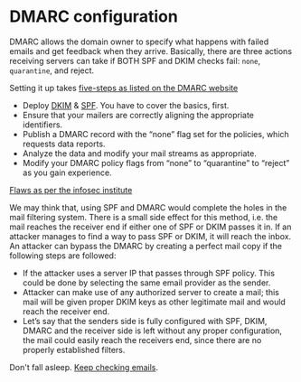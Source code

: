 # DMARC configuration

DMARC allows the domain owner to specify what happens with failed emails and get feedback when they arrive. 
Basically, there are three actions receiving servers can take if BOTH SPF and DKIM checks fail: `none`, `quarantine`, 
and reject.

Setting it up takes [five-steps as listed on the DMARC website](https://dmarc.org/overview/)

* Deploy [DKIM](../dkim/README.md) & [SPF](../spf/README.md). You have to cover the basics, first.
* Ensure that your mailers are correctly aligning the appropriate identifiers.
* Publish a DMARC record with the “none” flag set for the policies, which requests data reports.
* Analyze the data and modify your mail streams as appropriate.
* Modify your DMARC policy flags from “none” to “quarantine” to “reject” as you gain experience.

[Flaws as per the infosec institute](https://resources.infosecinstitute.com/topic/domain-based-message-authentication-reporting-and-conformance/)

We may think that, using SPF and DMARC would complete the holes in the mail filtering system. There is a small side effect for this method, i.e. the mail reaches the receiver end if either one of SPF or DKIM passes it in. If an attacker manages to find a way to pass SPF or DKIM, it will reach the inbox. An attacker can bypass the DMARC by creating a perfect mail copy if the following steps are followed:

* If the attacker uses a server IP that passes through SPF policy. This could be done by selecting the same email
provider as the sender.
* Attacker can make use of any authorized server to create a mail; this mail will be given proper DKIM keys as other 
legitimate mail and would reach the receiver end.
* Let’s say that the senders side is fully configured with SPF, DKIM, DMARC and the receiver side is left without any 
proper configuration, the mail could easily reach the receivers end, since there are no properly established filters.

Don't fall asleep. [Keep checking emails](data-mitigations:docs/email/check-mail).




